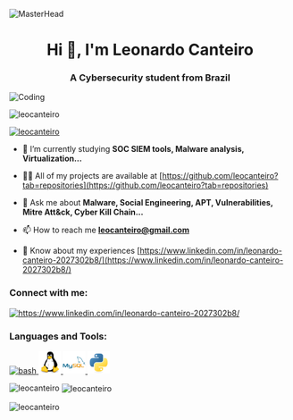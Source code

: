 ![MasterHead](https://i.pinimg.com/originals/87/f3/f1/87f3f1425b217691da645e97dbb50d55.gif)
<h1 align="center">Hi 👋, I'm Leonardo Canteiro</h1>
<h3 align="center">A Cybersecurity student from Brazil</h3>
<img src="https://gifdb.com/images/high/coding-animated-laptop-flow-stream-ja04010rm5o68zfk.gif" alt="Coding" width="400">

<p align="left"> <img src="https://komarev.com/ghpvc/?username=leocanteiro&label=Profile%20views&color=0e75b6&style=flat" alt="leocanteiro" /> </p>

<p align="left"> <a href="https://github.com/ryo-ma/github-profile-trophy"><img src="https://github-profile-trophy.vercel.app/?username=leocanteiro" alt="leocanteiro" /></a> </p>

- 🌱 I’m currently studying **SOC SIEM tools, Malware analysis, Virtualization...**

- 👨‍💻 All of my projects are available at [https://github.com/leocanteiro?tab=repositories](https://github.com/leocanteiro?tab=repositories)

- 💬 Ask me about **Malware, Social Engineering, APT, Vulnerabilities, Mitre Att&ck, Cyber Kill Chain...**

- 📫 How to reach me **leocanteiro@gmail.com**

- 📄 Know about my experiences [https://www.linkedin.com/in/leonardo-canteiro-2027302b8/](https://www.linkedin.com/in/leonardo-canteiro-2027302b8/)

<h3 align="left">Connect with me:</h3>
<p align="left">
<a href="https://linkedin.com/in/https://www.linkedin.com/in/leonardo-canteiro-2027302b8/" target="blank"><img align="center" src="https://raw.githubusercontent.com/rahuldkjain/github-profile-readme-generator/master/src/images/icons/Social/linked-in-alt.svg" alt="https://www.linkedin.com/in/leonardo-canteiro-2027302b8/" height="30" width="40" /></a>
</p>

<h3 align="left">Languages and Tools:</h3>
<p align="left"> <a href="https://www.gnu.org/software/bash/" target="_blank" rel="noreferrer"> <img src="https://www.vectorlogo.zone/logos/gnu_bash/gnu_bash-icon.svg" alt="bash" width="40" height="40"/> </a> <a href="https://www.linux.org/" target="_blank" rel="noreferrer"> <img src="https://raw.githubusercontent.com/devicons/devicon/master/icons/linux/linux-original.svg" alt="linux" width="40" height="40"/> </a> <a href="https://www.mysql.com/" target="_blank" rel="noreferrer"> <img src="https://raw.githubusercontent.com/devicons/devicon/master/icons/mysql/mysql-original-wordmark.svg" alt="mysql" width="40" height="40"/> </a> <a href="https://www.python.org" target="_blank" rel="noreferrer"> <img src="https://raw.githubusercontent.com/devicons/devicon/master/icons/python/python-original.svg" alt="python" width="40" height="40"/> </a> </p>

<p><img align="left" src="https://github-readme-stats.vercel.app/api/top-langs?username=leocanteiro&show_icons=true&locale=en&layout=compact" alt="leocanteiro" /></p>

<p>&nbsp;<img align="center" src="https://github-readme-stats.vercel.app/api?username=leocanteiro&show_icons=true&locale=en" alt="leocanteiro" /></p>

<p><img align="center" src="https://github-readme-streak-stats.herokuapp.com/?user=leocanteiro&" alt="leocanteiro" /></p>
